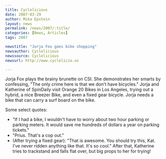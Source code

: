 ```yaml
---
title: Cyclelicious 
date: 2007-03-29
author: Mika Epstein
layout: news
permalink: /news/2007/:title/
categories: [News, Articles]
tags: 2007

newstitle: "Jorja Fox goes bike shopping"
newsauthor: Cyclelicious
newssource: Cyclelicious
newsurl: http://www.cyclelicio.us

---
```


Jorja Fox plays the brainy brunette on CSI. She demonstrates her smarts by confessing, "The only crime here is that we don't have bicycles." Jorja and Katherine of SpinDaily visit Orange 20 Bikes in Los Angeles, trying out a hybrid, a nice Breezer Bike, and even a fixed gear bicycle. Jorja needs a bike that can carry a surf board on the bike.

Some select quotes:  

* "If I had a bike, I wouldn't have to worry about two hour parking or parking meters. It would save me hundreds of dollars a year on parking tickets."  
* "Prius. That's a cop out."  
* (After trying a fixed gear): "That is awesome. You should try this, Kat. I've never ridden anything like that. It's so cool." After that, Katherine tries to trackstand and falls flat over, but big props to her for trying!
